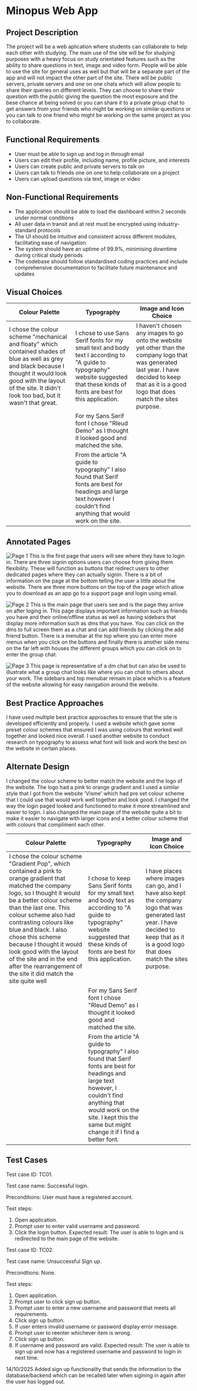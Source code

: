 # Minopus Web App
## Project Description
The project will be a web aplication where students can collaborate to help each other with studying. The main use of the site will be for studying purposes with a heavy focus on study orientated features such as the ability to share questions in text, image and video form. People will be able to use the site for general uses as well but that will be a separate part of the app and will not impact the other part of the site. There will be public servers, private servers and one on one chats which will allow people to share their queries on different levels. They can choose to share their question with the public giving the question the most exposure and the bese chance at being solved or you can share it to a private group chat to get answers from your friends who might be working on similar questions or you can talk to one friend who might be working on the same project as you to collaborate.

## Functional Requirements
- User must be able to sign up and log in through email
- Users can edit their profile, including name, profile picture, and interests
- Users can create public and private servers to talk on
- Users can talk to friends one on one to help collaborate on a project
- Users can upload questions via text, image or video

## Non-Functional Requirements
- The application should be able to load the dashboard within 2 seconds under normal conditions
- All user data in transit and at rest must be encrypted using industry-standard protocols
- The UI should be intuitive and consistent across different modules, facilitating ease of navigation
- The system should have an uptime of 99.9%, minimising downtime during critical study periods
- The codebase should follow standardised coding practices and include comprehensive documentation to facilitate future maintenance and updates

## Visual Choices
| Colour Palette                                                                                                                                                                                                                 | Typography                                                                                                                                                                        | Image and Icon Choice                                                                                                                                                                                |
|--------------------------------------------------------------------------------------------------------------------------------------------------------------------------------------------------------------------------------|-----------------------------------------------------------------------------------------------------------------------------------------------------------------------------------|------------------------------------------------------------------------------------------------------------------------------------------------------------------------------------------------------|
| I chose the colour scheme "mechanical and floaty" which contained shades of blue as well as grey and black because I thought it would look good with the layout of the site. It didn't look too bad, but it wasn't that great. | I chose to use Sans Serif fonts for my small text and body text I according to "A guide to typography" website suggested that these kinds of fonts are best for this application. | I haven't chosen any images to go onto the website yet other than the company logo that was generated last year. I have decided to keep that as it is a good logo that does match the sites purpose. |
|                                                                                                                                                                                                                                | For my Sans Serif font I chose "Rleud Demo" as I thought it looked good and matched the site.                                                                                      |                                                                                                                                                                                                      |
|                                                                                                                                                                                                                                | From the article "A guide to typography" I also found that Serif fonts are best for headings and large text however I couldn't find anything that would work on the site.         |                                                                                                                                                                                                      |

## Annotated Pages
![Page 1](/Flask/working_documents/1st%20design%20login.png)
This is the first page that users will see where they have to login in. There are three signin options users can choose from giving them flexibility. These will function as buttons that redirect users to other dedicated pages where they can actually signin. There is a bit of information on the page at the bottom telling the user a little about the website. There are three more buttons on the top of the page which allow you to download as an app go to a support page and login using email.

![Page 2](/Flask/working_documents/1st%20design%20main1.png)
This is the main page that users see and is the page they arrive on after loging in. This page displays important information such as friends you have and their online/offline status as well as having sidebars that display more information such as dms that you have. You can click on the dms to full screen them as a chat and can add friends by clicking the add friend button. There is a menubar at the top where you can enter more menus when you click on the buttons and finally there is another side menu on the far left with houses the different groups which you can click on to enter the group chat.

![Page 3](/Computing-Web-App//Flask/working_documents/1st%20design%20chat.png)
This page is representative of a dm chat but can also be used to illustrate what a group chat looks like where you can chat to others about your work. The sidebars and top menubar remain in place which is a feature of the website allowing for easy navigation around the website.


## Best Practice Approaches
I have used multiple best practice approaches to ensure that the site is developed efficiently and properly. I used a website which gave some preset colour schemes that ensured I was using colours that worked well together and looked nice overall. I used another website to conduct research on typography to assess what font will look and work the best on the website in certain places.


## Alternate Design
I changed the colour scheme to better match the website and the logo of the website. The logo had a pink to orange gradient and I used a similar style that I got from the website 'Visme' which had pre set colour scheme that I could use that would work well together and look good. I changed the way the login paged looked and functioned to make it more streamlined and easier to login. I also changed the main page of the website quite a bit to make it easier to navigate with larger icons and a better colour scheme that with colours that compliment each other. 

| Colour Palette                                                                                                                                                                                                                                                                                                                                                                                                                           | Typography                                                                                                                                                                                                                                    | Image and Icon Choice                                                                                                                                                                      |
|------------------------------------------------------------------------------------------------------------------------------------------------------------------------------------------------------------------------------------------------------------------------------------------------------------------------------------------------------------------------------------------------------------------------------------------|-----------------------------------------------------------------------------------------------------------------------------------------------------------------------------------------------------------------------------------------------|--------------------------------------------------------------------------------------------------------------------------------------------------------------------------------------------|
| I chose the colour scheme "Gradient Pop", which contained a pink to orange gradient that matched the company logo, so I thought it would be a better colour scheme than the last one. This colour scheme also had contrasting colours like blue and black. I also chose this scheme because I thought it would look good with the layout of the site and in the end after the rearrangement of the site it did match the site quite well | I chose to keep Sans Serif fonts for my small text and body text as according to "A guide to typography" website suggested that these kinds of fonts are best for this application.                                                           | I have places where images can go, and I have also kept the company logo that was generated last year. I have decided to keep that as it is a good logo that does match the sites purpose. |
|                                                                                                                                                                                                                                                                                                                                                                                                                                          | For my Sans Serif font I chose "Rleud Demo" as I thought it looked good and matched the site.                                                                                                                                                 |                                                                                                                                                                                            |
|                                                                                                                                                                                                                                                                                                                                                                                                                                          | From the article "A guide to typography" I also found that Serif fonts are best for headings and large text however, I couldn't find anything that would work on the site. I kept this the same but might change it  if I find a better font. |                                                                                                                                                                                            |


## Test Cases
Test case ID: TC01. 

Test case name: Successful login. 

Preconditions: User must have a registered account. 

Test steps:  
1. Open application. 
2. Prompt user to enter valid username and password. 
3. Click the login button. 
Expected result: The user is able to login and is redirected to the main page of the website. 

Test case ID: TC02. 

Test case name: Unsuccessful Sign up. 

Precondtions: None. 

Test steps:  
1. Open application. 
2. Prompt user to click sign up button. 
3. Prompt user to enter a new username and password that meets all requirements. 
4. Click sign up button. 
5. If user enters invalid username or password display error message. 
6. Prompt user to reenter whichever item is wrong. 
7. Click sign up button. 
8. If username and password are valid. 
Expected result: The user is able to sign up and now has a registered username and password to login in next time. 


14/10/2025
Added sign up functionality that sends the information to the database/backend which can be recalled later when sigining in again after the user has logged out.

